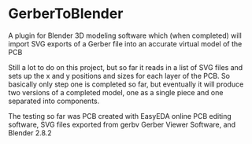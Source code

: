 # GerberToBlender
A plugin for Blender 3D modeling software which (when completed) will import SVG exports of a Gerber file into an accurate virtual model of the PCB

Still a lot to do on this project, but so far it reads in a list of SVG files and sets up the x and y positions and sizes for each layer of the PCB. So basically only step one is completed so far, but eventually it will produce two versions of a completed model, one as a single piece and one separated into components.


The testing so far was PCB created with EasyEDA online PCB editing software, SVG files exported from gerbv Gerber Viewer Software, and Blender 2.8.2
